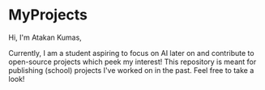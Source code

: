 # MyProjects
Hi, I'm Atakan Kumas, 

Currently, I am a student aspiring to focus on AI later on and contribute to open-source projects which peek my interest!
This repository is meant for publishing (school) projects I've worked on in the past.
Feel free to take a look!

